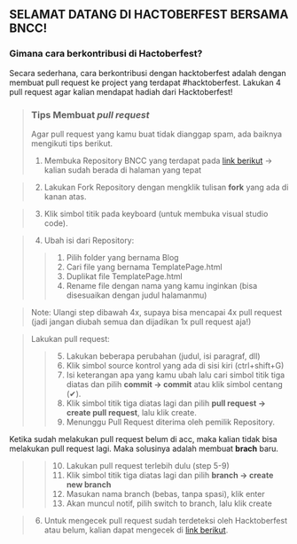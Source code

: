 ## SELAMAT DATANG DI HACTOBERFEST BERSAMA BNCC!

### Gimana cara berkontribusi di Hactoberfest?
Secara sederhana, cara berkontribusi dengan hacktoberfest adalah dengan membuat pull request ke project yang terdapat #hacktoberfest. Lakukan 4 pull request agar kalian mendapat hadiah dari Hacktoberfest!

> ### **Tips Membuat *pull request***
> Agar pull request yang kamu buat tidak dianggap spam, ada baiknya mengikuti tips berikut.
>1. Membuka Repository BNCC yang terdapat pada [link berikut](https://github.com/BNCC-Malang/Hacktoberfest2021) -> kalian sudah berada di halaman yang tepat

>2. Lakukan Fork Repository dengan mengklik tulisan **fork** yang ada di kanan atas.

>3. Klik simbol titik pada keyboard (untuk membuka visual studio code).

>4. Ubah isi dari Repository:
>> 1) Pilih folder yang bernama Blog
>> 2) Cari file yang bernama TemplatePage.html
>> 3) Duplikat file TemplatePage.html
>> 4) Rename file dengan nama yang kamu inginkan (bisa disesuaikan dengan judul halamanmu)

> Note: Ulangi step dibawah 4x, supaya bisa mencapai 4x pull request (jadi jangan diubah semua dan dijadikan 1x pull request aja!)

>Lakukan pull request:
>> 5) Lakukan beberapa perubahan (judul, isi paragraf, dll)
>> 6) Klik simbol source kontrol yang ada di sisi kiri (ctrl+shift+G)
>> 7) Isi keterangan apa yang kamu ubah lalu cari simbol titik tiga diatas dan pilih **commit -> commit** atau klik simbol centang (✔).
>> 8) Klik simbol titik tiga diatas lagi dan pilih **pull request -> create pull request**, lalu klik create.
>> 9) Menunggu Pull Request diterima oleh pemilik Repository.

Ketika sudah melakukan pull request belum di acc, maka kalian tidak bisa melakukan pull request lagi. Maka solusinya adalah membuat **brach** baru.

>> 10) Lakukan pull request terlebih dulu (step 5-9)
>> 11) Klik simbol titik tiga diatas lagi dan pilih **branch -> create new branch**
>> 12) Masukan nama branch (bebas, tanpa spasi), klik enter
>> 13) Akan muncul notif, pilih switch to branch, lalu klik create

>6. Untuk mengecek pull request sudah terdeteksi oleh Hacktoberfest atau belum, kalian dapat mengecek di [link berikut](https://hacktoberfest.digitalocean.com/profile).

